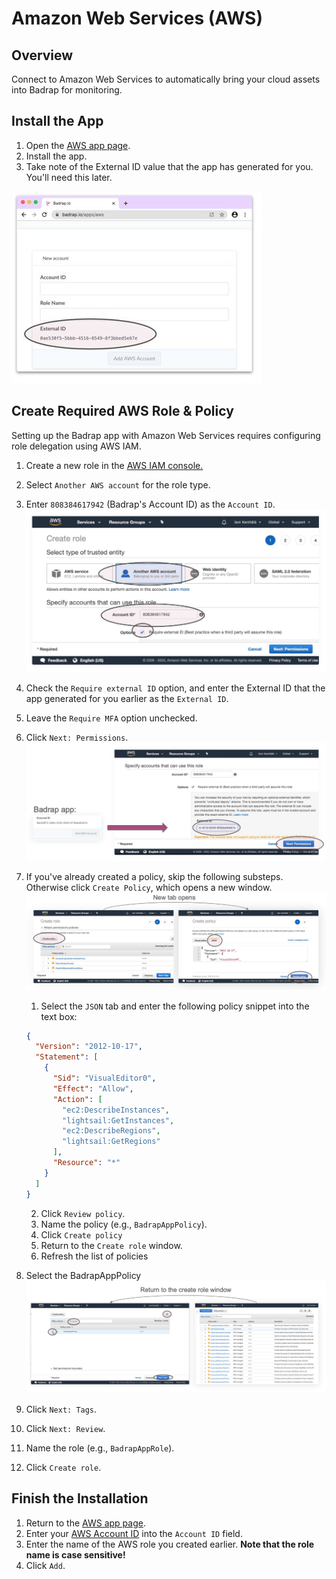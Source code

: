 # Amazon Web Services (AWS)

## Overview

Connect to Amazon Web Services to automatically bring your cloud assets into Badrap for monitoring.

## Install the App

1. Open the [AWS app page](https://badrap.io/apps/aws).
1. Install the app.
1. Take note of the External ID value that the app has generated for you. You'll need this later.

![External Id](./aws-external-id.jpg)

## Create Required AWS Role & Policy

Setting up the Badrap app with Amazon Web Services requires configuring role delegation using AWS IAM.

1. Create a new role in the [AWS IAM console.](https://console.aws.amazon.com/iam/home#/roles)
2. Select `Another AWS account` for the role type.
3. Enter `808384617942` (Badrap's Account ID) as the `Account ID`.
![Another AWS Acocount](./aws-another-aws-account.jpg)

4. Check the `Require external ID` option, and enter the External ID that the app generated for you earlier as the `External ID`.
5. Leave the `Require MFA` option unchecked.
6. Click `Next: Permissions`.
![External Id](./aws-external-id2.jpg)

7. If you've already created a policy, skip the following substeps. Otherwise click `Create Policy`, which opens a new window.
![Create Policy](./aws-create-policy.jpg)

   1. Select the `JSON` tab and enter the following policy snippet into the text box:

   ```json
   {
     "Version": "2012-10-17",
     "Statement": [
       {
         "Sid": "VisualEditor0",
         "Effect": "Allow",
         "Action": [
           "ec2:DescribeInstances",
           "lightsail:GetInstances",
           "ec2:DescribeRegions",
           "lightsail:GetRegions"
         ],
         "Resource": "*"
       }
     ]
   }
   ```
   
   2. Click `Review policy`.
   3. Name the policy (e.g., `BadrapAppPolicy`).
   4. Click `Create policy`
   5. Return to the `Create role` window.
   6. Refresh the list of policies
8. Select the BadrapAppPolicy
![Create Policy](./aws-return.jpg)

9. Click `Next: Tags`.
10. Click `Next: Review`.
11. Name the role (e.g., `BadrapAppRole`).
12. Click `Create role`.

## Finish the Installation

1. Return to the [AWS app page](https://badrap.io/apps/aws).
1. Enter your [AWS Account ID](https://console.aws.amazon.com/billing/home?#/account) into the `Account ID` field.
1. Enter the name of the AWS role you created earlier. **Note that the role name is case sensitive!**
1. Click `Add`.
